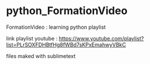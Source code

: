 # python_FormationVideo

FormationVideo : learning python playlist

link playlist youtube : https://www.youtube.com/playlist?list=PLrSOXFDHBtfHg8fWBd7sKPxEmahwyVBkC

files maked with sublimetext
